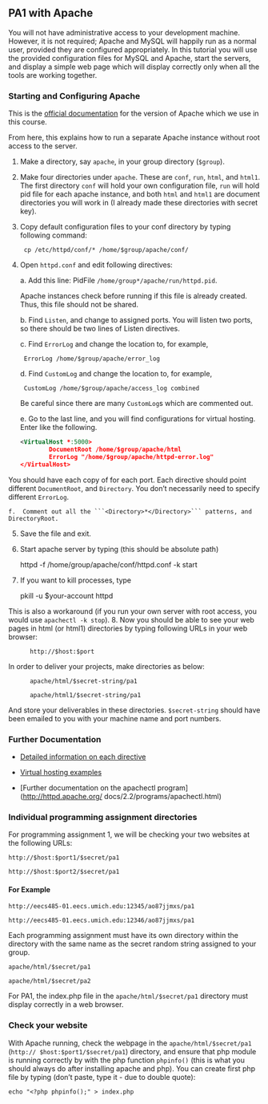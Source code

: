 ## PA1 with Apache
You will not have administrative access to your development machine. However, it is not 
required; Apache and MySQL will happily run as a normal user, provided they are configured 
appropriately. In this tutorial you will use the provided configuration files 
for MySQL and Apache, start the servers, and display a simple web page which will display 
correctly only when all the tools are working together.

### Starting and Configuring Apache
This is the [official documentation](http://httpd.apache.org/docs/2.2/) for the version of Apache which we use in this course.

From here, this explains how to run a separate Apache instance without root access to the 
server.

1. Make a directory, say `apache`, in your group directory (`$group`).

2. Make four directories under `apache`. These are `conf`, `run`, `html`, and `html1`. The first 
directory `conf` will hold your own configuration file, `run` will hold pid file for each apache 
instance, and both `html` and `html1` are document directories you will work in (I already made 
these directories with secret key).

3. Copy default configuration files to your conf directory by typing following command: 

        cp /etc/httpd/conf/* /home/$group/apache/conf/

4. Open `httpd.conf` and edit following directives:

    a. Add this line: PidFile `/home/group*/apache/run/httpd.pid`.

    Apache instances check before running if this file is already created. Thus, this file should not 
    be shared.

    b. Find `Listen`, and change to assigned ports. You will listen two ports, so there should be two 
    lines of Listen directives.

    c. Find `ErrorLog` and change the location to, for example,

        ErrorLog /home/$group/apache/error_log

    d. Find `CustomLog` and change the location to, for example,

        CustomLog /home/$group/apache/access_log combined

    Be careful since there are many `CustomLog`s which are commented out.

    e. Go to the last line, and you will find configurations for virtual hosting. Enter like the following.

    ```xml
    <VirtualHost *:5000> 
            DocumentRoot /home/$group/apache/html
            ErrorLog "/home/$group/apache/httpd-error.log"
    </VirtualHost>
    ```

  You should have each copy of <VirtualHost> for each port. Each directive should point different 
  `DocumentRoot`, and `Directory`. You don’t necessarily need to specify different `ErrorLog`.

    f.  Comment out all the ```<Directory>*</Directory>``` patterns, and DirectoryRoot.
    
5. Save the file and exit.
6. Start apache server by typing (this should be absolute path)

      httpd -f /home/group/apache/conf/httpd.conf -k start

7. If you want to kill processes, type

      pkill -u $your-account httpd

  This is also a workaround (if you run your own server with root access, you would use 
  `apachectl -k stop`).
8. Now you should be able to see your web pages in html (or html1) directories by typing 
following URLs in your web browser:

          http://$host:$port

  In order to deliver your projects, make directories as below:

          apache/html/$secret-string/pa1

          apache/html1/$secret-string/pa1

  And store your deliverables in these directories. `$secret-string` should have been emailed 
  to you with your machine name and port numbers.

### Further Documentation

* [Detailed information on each directive](http://httpd.apache.org/docs/current/mod/directives.html)

* [Virtual hosting examples](http://httpd.apache.org/docs/2.0/vhosts/examples.html)

* [Further documentation on the apachectl program](http://httpd.apache.org/
docs/2.2/programs/apachectl.html)

### Individual programming assignment directories
For programming assignment 1, we will be checking your two websites at the following URLs:

    http://$host:$port1/$secret/pa1

    http://$host:$port2/$secret/pa1

#### For Example

    http://eecs485-01.eecs.umich.edu:12345/ao87jjmxs/pa1

    http://eecs485-01.eecs.umich.edu:12346/ao87jjmxs/pa1

Each programming assignment must have its own directory within the directory with the same 
name as the secret random string assigned to your group.

    apache/html/$secret/pa1

    apache/html/$secret/pa2

For PA1, the index.php file in the `apache/html/$secret/pa1` directory must 
display correctly in a web browser.

### Check your website
With Apache running, check the webpage in the `apache/html/$secret/pa1` (`http://
$host:$port1/$secret/pa1`) directory, and ensure that php module is running correctly by with the php function `phpinfo()` (this is what you should always do after installing apache and 
php). You can create first php file by typing (don’t paste, type it - due to double quote):

    echo "<?php phpinfo();" > index.php
